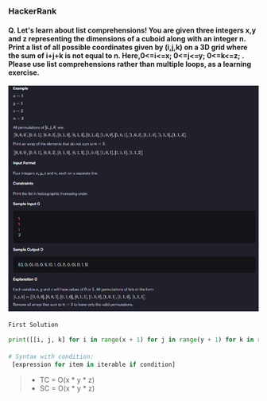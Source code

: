 ### HackerRank 

#### Q. Let's learn about list comprehensions! You are given three integers x,y and z representing the dimensions of a cuboid along with an integer n. Print a list of all possible coordinates given by (i,j,k) on a 3D grid where the sum of i+j+k is not equal to n. Here,0<=i<=x; 0<=j<=y; 0<=k<=z; . Please use list comprehensions rather than multiple loops, as a learning exercise.

![alt text](image-1.png)

```First Solution```

```python
print([[i, j, k] for i in range(x + 1) for j in range(y + 1) for k in range(z + 1) if i + j + k != n])

# Syntax with condition: 
 [expression for item in iterable if condition]

```



>- TC = O(x * y * z)
>- SC = O(x * y * z)

